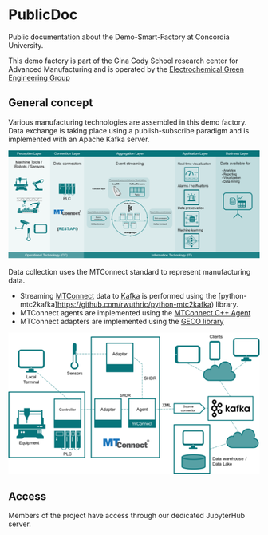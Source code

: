 # PublicDoc
Public documentation about the Demo-Smart-Factory at Concordia University.

This demo factory is part of the Gina Cody School research center for Advanced Manufacturing and is operated by the 
[Electrochemical Green Engineering Group](http://ege.encs.concordia.ca)

## General concept

Various manufacturing technologies are assembled in this demo factory. Data exchange is taking place using a publish-subscribe paradigm and is implemented with an Apache Kafka server.

![General Concept](images/GeneralConcept.png)

Data collection uses the MTConnect standard to represent manufacturing data. 
* Streaming [MTConnect](https://www.mtconnect.org/) data to [Kafka](https://kafka.apache.org/) is performed using the [python-mtc2kafka]https://github.com/rwuthric/python-mtc2kafka) library.
* MTConnect agents are implemented using the [MTConnect C++ Agent](https://github.com/mtconnect/cppagent)
* MTConnect adapters are implemented using the [GECO library](https://github.com/EGE-Group-Concordia-University/geco)

![Data Flow](images/DataFlow.png)

## Access
Members of the project have access through our dedicated JupyterHub server.
